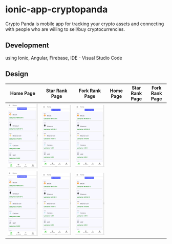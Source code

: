 # ionic-app-cryptopanda
Crypto Panda is mobile app for tracking your crypto assets and connecting with people who are willing to sell/buy cryptocurrencies. 


## Development

using Ionic, Angular, Firebase, IDE - Visual Studio Code

## Design

Home Page                  |  Star Rank Page           |  Fork Rank Page | Home Page                  |  Star Rank Page           |  Fork Rank Page
:-------------------------:|:-------------------------:|:-------------------------: |:-------------------------: |:-------------------------: |:-------------------------:
<img src="cryptoPanda1.png" alt="Home" width="300">  |  <img src="cryptoPanda1.png" alt="Stars" width="300"> | <img src="cryptoPanda1.png" alt="Forks" width="300">
<img src="cryptoPanda1.png" alt="Home" width="300">  |  <img src="cryptoPanda1.png" alt="Stars" width="300"> | <img src="cryptoPanda1.png" alt="Forks" width="300">
